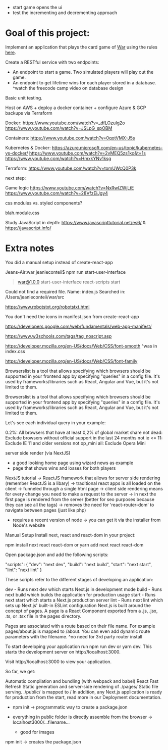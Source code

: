 - start game opens the ui
- test the incrementing and decrementing approach




# Goal of this project:

Implement an application that plays the card game of [War](https://en.wikipedia.org/wiki/War_(card_game)) using the rules [here](https://bicyclecards.com/how-to-play/war/).

Create a RESTful service with two endpoints:
- An endpoint to start a game. Two simulated players will play out the game.
- An endpoint to get lifetime wins for each player stored in a database.
                                                                  ^watch the freecode camp video on database design

Basic unit testing.

Host on AWS + deploy a docker container + configure Azure & GCP backups via Terraform

Docker:
https://www.youtube.com/watch?v=_dfLOzuIg2o
https://www.youtube.com/watch?v=JSLpG_spOBM

Containers:
https://www.youtube.com/watch?v=0qotVMX-J5s

Kubernetes & Docker:
https://azure.microsoft.com/en-us/topic/kubernetes-vs-docker/
https://www.youtube.com/watch?v=2vMEQ5zs1ko&t=1s
https://www.youtube.com/watch?v=HmxkYNv1ksg

Terraform:
https://www.youtube.com/watch?v=tomUWcQ0P3k


next step:

Game logic
https://www.youtube.com/watch?v=NxRwIZWjLtE
https://www.youtube.com/watch?v=28VfzEiJgy4

css modules vs. styled components?

blah.module.css

Study JavaScript in depth: https://www.javascripttutorial.net/es6/ & https://javascript.info/


# Extra notes

You did a manual setup instead of create-react-app

Jeans-Air:war jeanleconteii$ npm run start-user-interface

> war@1.0.0 start-user-interface
> react-scripts start

Could not find a required file.
  Name: index.js
  Searched in: /Users/jeanleconteii/war/src

https://www.robotstxt.org/robotstxt.html

You don't need the icons in manifest.json from create-react-app

https://developers.google.com/web/fundamentals/web-app-manifest/

https://www.w3schools.com/tags/tag_noscript.asp

https://developer.mozilla.org/en-US/docs/Web/CSS/font-smooth
^was in index.css

https://developer.mozilla.org/en-US/docs/Web/CSS/font-family


Browserslist is a tool that allows specifying which browsers should be supported in your frontend app by specifying "queries" in a config file. It's used by frameworks/libraries such as React, Angular and Vue, but it's not limited to them.

Browserslist is a tool that allows specifying which browsers should be supported in your frontend app by specifying "queries" in a config file. It's used by frameworks/libraries such as React, Angular and Vue, but it's not limited to them.

Let's see each individual query in your example:

0.2%: All browsers that have at least 0,2% of global market share
not dead: Exclude browsers without official support in the last 24 months
not ie <= 11: Exclude IE 11 and older versions
not op_mini all: Exclude Opera Mini


server side render (via NextJS)
  - a good looking home page using wizard news as example
  - page that shows wins and losses for both players

NextJS tutorial
-> ReactJS framework that allows for server side rendering (remember ReactJS is a libary)
-> traditional react apps is all loaded on the client -> funneled through a single html page
-> client side rendering means for every change you need to make a request to the server
-> in next the first page is rendered from the server (better for seo purposes because they can see all the tags)
-> removes the need for 'react-router-dom' to navigate between pages (just like php)

* requires a recent version of node -> you can get it via the installer from Node's website


Manual Setup
Install next, react and react-dom in your project:

npm install next react react-dom
or
yarn add next react react-dom

Open package.json and add the following scripts:

"scripts": {
  "dev": "next dev",
  "build": "next build",
  "start": "next start",
  "lint": "next lint"
}

These scripts refer to the different stages of developing an application:

dev - Runs next dev which starts Next.js in development mode
build - Runs next build which builds the application for production usage
start - Runs next start which starts a Next.js production server
lint - Runs next lint which sets up Next.js' built-in ESLint configuration
Next.js is built around the concept of pages. A page is a React Component exported from a .js, .jsx, .ts, or .tsx file in the pages directory.

Pages are associated with a route based on their file name. For example pages/about.js is mapped to /about. You can even add dynamic route parameters with the filename.
^no need for 3rd party router install

To start developing your application run npm run dev or yarn dev.
This starts the development server on http://localhost:3000.

Visit http://localhost:3000 to view your application.

So far, we get:

Automatic compilation and bundling (with webpack and babel)
React Fast Refresh
Static generation and server-side rendering of ./pages/
Static file serving. ./public/ is mapped to /
In addition, any Next.js application is ready for production from the start, read more in our Deployment documentation.

* npm init -> programmatic way to create a package.json

* everything in public folder is directly assemble from the browser -> localhost3000/...filename...
  * good for images

npm init -> creates the package.json

